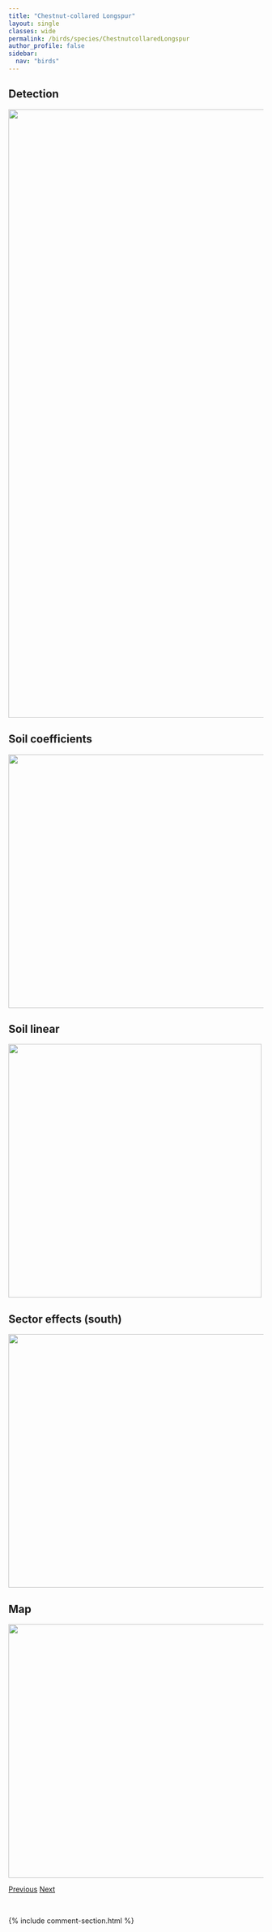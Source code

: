 ```yaml
---
title: "Chestnut-collared Longspur"
layout: single
classes: wide
permalink: /birds/species/ChestnutcollaredLongspur
author_profile: false
sidebar:
  nav: "birds"
---
```


<h2>Detection</h2>

<a href="https://drive.google.com/uc?export=view&id=141Rf4KVGXzJssAy9MHt0OmPiE41aM5h_">
<img src="https://drive.google.com/uc?export=view&id=141Rf4KVGXzJssAy9MHt0OmPiE41aM5h_" height = "1200" width = "800">
</a>

<h2>Soil coefficients</h2>

<a href="https://drive.google.com/uc?export=view&id=1fbkY2lqPuDVYDMt-TTub-QF2hPY6YuZX">
<img src="https://drive.google.com/uc?export=view&id=1fbkY2lqPuDVYDMt-TTub-QF2hPY6YuZX" height = "500" width = "1000">
</a>

<h2>Soil linear</h2>

<a href="https://drive.google.com/uc?export=view&id=1vEQe96Gjm8KpztYiL2zHuzorVd6WgstF">
<img src="https://drive.google.com/uc?export=view&id=1vEQe96Gjm8KpztYiL2zHuzorVd6WgstF" height = "500" width = "500">
</a>

<h2>Sector effects (south)</h2>

<a href="https://drive.google.com/uc?export=view&id=1zUBwMj6Wt6d_RD-Jyrme-rJcD-055Zdu">
<img src="https://drive.google.com/uc?export=view&id=1zUBwMj6Wt6d_RD-Jyrme-rJcD-055Zdu" height = "500" width = "1000">
</a>

<h2>Map</h2>

<a href="https://drive.google.com/uc?export=view&id=1qDpIlIa75iVLaBtA9Kj7CmBZqdG-ELPf">
<img src="https://drive.google.com/uc?export=view&id=1qDpIlIa75iVLaBtA9Kj7CmBZqdG-ELPf" height = "500" width = "1500">
</a>

<a href="/DevelopmentWebsite/birds/species/CanadaWarbler" class="pagination--pager" title="Canada Warbler">Previous</a> <a href="/DevelopmentWebsite/birds/species/ClaycoloredSparrow" class="pagination--pager" title="Clay-colored Sparrow">Next</a>

<p>&nbsp;</p>

{% include comment-section.html %}

